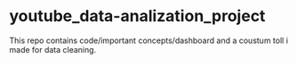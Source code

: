 # youtube_data-analization_project
This repo contains code/important concepts/dashboard and a coustum toll i made for data cleaning.
